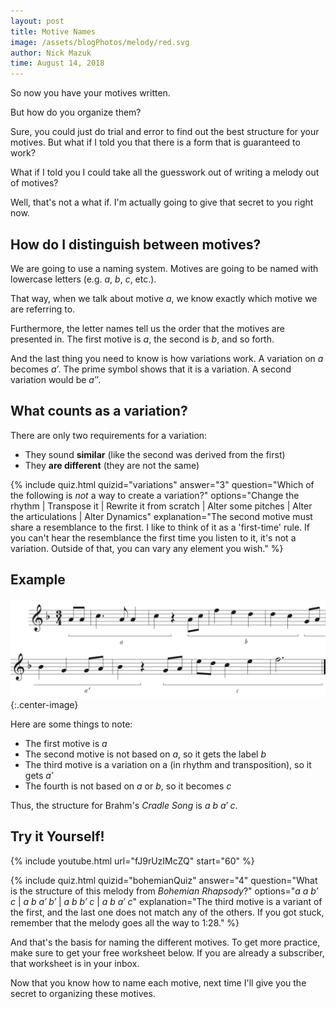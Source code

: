 ```yaml
---
layout: post
title: Motive Names
image: /assets/blogPhotos/melody/red.svg
author: Nick Mazuk
time: August 14, 2018
---
```


So now you have your motives written.

But how do you organize them?

Sure, you could just do trial and error to find out the best structure for your motives. But what if I told you that there is a form that is guaranteed to work?

What if I told you I could take all the guesswork out of writing a melody out of motives?

Well, that's not a what if. I'm actually going to give that secret to you right now.

<!--end-of-intro-->

## How do I distinguish between motives?

We are going to use a naming system. Motives are going to be named with lowercase letters (e.g. *a*, *b*, *c*, etc.).

That way, when we talk about motive *a*, we know exactly which motive we are referring to.

Furthermore, the letter names tell us the order that the motives are presented in. The first motive is *a*, the second is *b*, and so forth.

And the last thing you need to know is how variations work. A variation on *a* becomes *a&prime;*. The prime symbol shows that it is a variation. A second variation would be *a&Prime;*.

## What counts as a variation?

There are only two requirements for a variation:

- They sound **similar** (like the second was derived from the first)
- They **are different** (they are not the same)

{% include quiz.html quizid="variations" answer="3" question="Which of the following is <em>not</em> a way to create a variation?" options="Change the rhythm | Transpose it | Rewrite it from scratch | Alter some pitches | Alter the articulations | Alter Dynamics" explanation="The second motive must share a resemblance to the first. I like to think of it as a 'first-time' rule. If you can't hear the resemblance the first time you listen to it, it's not a variation. Outside of that, you can vary any element you wish." %}

## Example

![Cradle Song Structure](/blog/resources/cradleSongStructure.png "Cradle Song Structure"){:.center-image}

Here are some things to note:

- The first motive is *a*
- The second motive is not based on *a*, so it gets the label *b*
- The third motive is a variation on a (in rhythm and transposition), so it gets *a&prime;*
- The fourth is not based on *a* or *b*, so it becomes *c*

Thus, the structure for Brahm's *Cradle Song* is *a b a&prime; c*.

## Try it Yourself!

{% include youtube.html url="fJ9rUzIMcZQ" start="60" %}

{% include quiz.html quizid="bohemianQuiz" answer="4" question="What is the structure of this melody from <em>Bohemian Rhapsody</em>?" options="<em>a a b&prime; c</em> | <em>a b a&prime; b&prime;</em> | <em>a b b&prime; c</em> | <em>a b a&prime; c</em>" explanation="The third motive is a variant of the first, and the last one does not match any of the others. If you got stuck, remember that the melody goes all the way to 1:28." %}

And that's the basis for naming the different motives. To get more practice, make sure to get your free worksheet below. If you are already a subscriber, that worksheet is in your inbox.

Now that you know how to name each motive, next time I'll give you the secret to organizing these motives.
